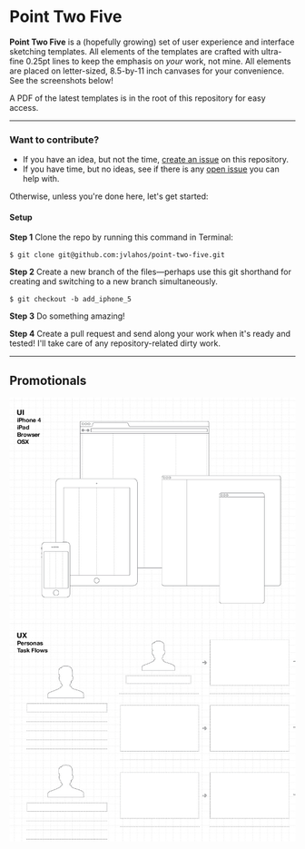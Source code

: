 # Point Two Five

**Point Two Five** is a (hopefully growing) set of user experience and interface sketching templates. All elements of the templates are crafted with ultra-fine 0.25pt lines to keep the emphasis on _your_ work, not mine. All elements are placed on letter-sized, 8.5-by-11 inch canvases for your convenience. See the screenshots below!

A PDF of the latest templates is in the root of this repository for easy access.

---

### Want to contribute?
* If you have an idea, but not the time, [create an issue](https://github.com/jvlahos/point-two-five/issues/new) on this repository.
* If you have time, but no ideas, see if there is any [open issue](https://github.com/jvlahos/point-two-five/issues?page=1&state=open) you can help with.

Otherwise, unless you're done here, let's get started:

#### Setup

**Step 1** Clone the repo by running this command in Terminal:
```
$ git clone git@github.com:jvlahos/point-two-five.git
```

**Step 2** Create a new branch of the files—perhaps use this git shorthand for creating and switching to a new branch simultaneously.

```
$ git checkout -b add_iphone_5
```

**Step 3** Do something amazing!

**Step 4** Create a pull request and send along your work when it's ready and tested! I'll take care of any repository-related dirty work.


---

## Promotionals

![UI Templates: Point Two Five](/readme-imgs/point-two-five.jpg "UI Templates: Point Two Five")
![UX Templates: Point Two Five](/readme-imgs/point-two-five2.jpg "UX Templates: Point Two Five")
